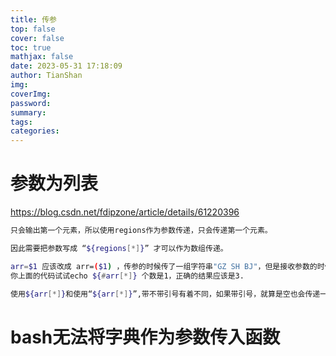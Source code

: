 ```yaml
---
title: 传参
top: false
cover: false
toc: true
mathjax: false
date: 2023-05-31 17:18:09
author: TianShan
img:
coverImg:
password:
summary:
tags:
categories:
---
```

# 参数为列表
https://blog.csdn.net/fdipzone/article/details/61220396
```bash
只会输出第一个元素，所以使用regions作为参数传递，只会传递第一个元素。

因此需要把参数写成 “${regions[*]}” 才可以作为数组传递。

arr=$1 应该改成 arr=($1) ，传参的时候传了一组字符串"GZ SH BJ"，但是接收参数的时候需要重新用括号()括起来，让arr变成数组。  
你上面的代码试试echo ${#arr[*]} 个数是1，正确的结果应该是3.
```

```bash
使用${arr[*]}和使用“${arr[*]}”,带不带引号有着不同，如果带引号，就算是空也会传递一个空字符串，如果不带引号，如果列表为空则不传递。
```

# bash无法将字典作为参数传入函数